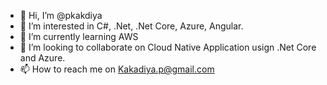 - 👋 Hi, I’m @pkakdiya
- 👀 I’m interested in C#, .Net, .Net Core, Azure, Angular.
- 🌱 I’m currently learning AWS
- 💞️ I’m looking to collaborate on Cloud Native Application usign .Net Core and Azure.
- 📫 How to reach me on Kakadiya.p@gmail.com

<!---
pkakdiya/pkakdiya is a ✨ special ✨ repository because its `README.md` (this file) appears on your GitHub profile.
You can click the Preview link to take a look at your changes.
--->
